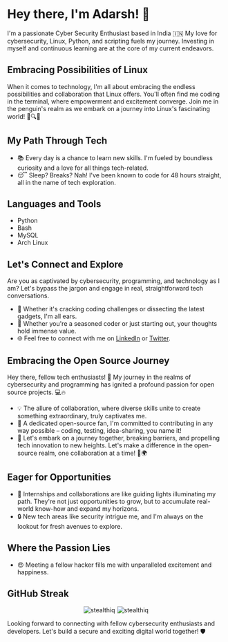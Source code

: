 # Hey there, I'm Adarsh! 👋

I'm a passionate Cyber Security Enthusiast based in India  🇮🇳 My love for cybersecurity, Linux, Python, and scripting fuels my journey. Investing in myself and continuous learning are at the core of my current endeavors.

## Embracing Possibilities of Linux 

When it comes to technology, I'm all about embracing the endless possibilities and collaboration that Linux offers. You'll often find me coding in the terminal, where empowerment and excitement converge. Join me in the penguin's realm as we embark on a journey into Linux's fascinating world! 🐧🔍🚀

## My Path Through Tech

- 📚 Every day is a chance to learn new skills. I'm fueled by boundless curiosity and a love for all things tech-related.
- 😴 Sleep? Breaks? Nah! I've been known to code for 48 hours straight, all in the name of tech exploration.

## Languages and Tools

- Python
- Bash
- MySQL
- Arch Linux

## Let's Connect and Explore

Are you as captivated by cybersecurity, programming, and technology as I am? Let's bypass the jargon and engage in real, straightforward tech conversations.
- 💬 Whether it's cracking coding challenges or dissecting the latest gadgets, I'm all ears.
- 🌱 Whether you're a seasoned coder or just starting out, your thoughts hold immense value.
- 🌐 Feel free to connect with me on [LinkedIn](https://www.linkedin.com/in/adarsh-v-881346288/) or [Twitter](https://twitter.com/StealthIQQ).

## Embracing the Open Source Journey

Hey there, fellow tech enthusiasts! 👋 My journey in the realms of cybersecurity and programming has ignited a profound passion for open source projects. 💻🔥

- 💡 The allure of collaboration, where diverse skills unite to create something extraordinary, truly captivates me.
- 🚀 A dedicated open-source fan, I'm committed to contributing in any way possible – coding, testing, idea-sharing, you name it!
- 🌟 Let's embark on a journey together, breaking barriers, and propelling tech innovation to new heights. Let's make a difference in the open-source realm, one collaboration at a time! 🤝🌍

## Eager for Opportunities

- 🌅 Internships and collaborations are like guiding lights illuminating my path. They're not just opportunities to grow, but to accumulate real-world know-how and expand my horizons.
- 🔒 New tech areas like security intrigue me, and I'm always on the lookout for fresh avenues to explore.

## Where the Passion Lies

- 😍 Meeting a fellow hacker fills me with unparalleled excitement and happiness.

## GitHub Streak

<div style="display: flex; justify-content: center;">
  <div style="margin-right: 5px;">
    <img src="https://github-readme-stats.vercel.app/api?username=stealthiq&show_icons=true&locale=en" alt="stealthiq" />
  </div>
  <div>
    <img src="https://streak-stats.demolab.com?user=stealthiq&theme=prussian&hide_border=true&fire=31EBE6)](https://git.io/streak-stats" alt="stealthiq" />
  </div>
</div>

Looking forward to connecting with fellow cybersecurity enthusiasts and developers. Let's build a secure and exciting digital world together! 🛡️

